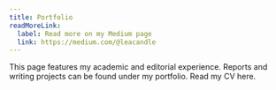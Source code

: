 ```yaml
---
title: Portfolio
readMoreLink:
  label: Read more on my Medium page
  link: https://medium.com/@leacandle
---
```

This page features my academic and editorial experience. Reports and writing projects can be found under my portfolio. Read my CV here.

